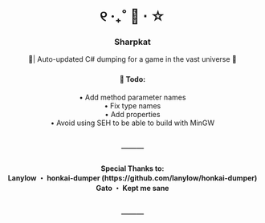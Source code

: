 <div align="center">

[//]: # "Header"

<h1> ୧ ‧₊˚ 💫 ⋅ ☆ </h1>

<h3> Sharpkat </h3>
<p> 💫| Auto-updated C# dumping for a game in the vast universe 🌌 </p>

</div>

[//]: # "Main Content"

###

<div align="center">

#### 📜 Todo:
• Add method parameter names <br>
• Fix type names <br>
• Add properties <br>
• Avoid using SEH to be able to build with MinGW <br>
</div>

<h2 align="center"> ─── </h2>

<div align="center">

[//]: # "Footer"

<h4>Special Thanks to:<br>
    Lanylow ・ honkai-dumper (https://github.com/lanylow/honkai-dumper) <br>
    Gato ・ Kept me sane <br>
</h4>

<h2>───</h2>

</div>
